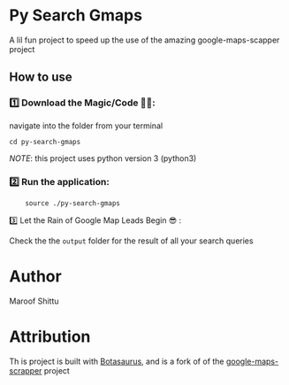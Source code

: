 # Py Search Gmaps

A lil fun project to speed up the use of the amazing google-maps-scapper project 

## How to use

### 1️⃣ Download the Magic/Code 🧙‍♀️:
navigate into the folder from your terminal

```shell
cd py-search-gmaps
```
*NOTE*: this project uses python version 3 (python3)

### 2️⃣ Run the application:
```shell
    source ./py-search-gmaps
```


3️⃣ Let the Rain of Google Map Leads Begin 😎 :

Check the the `output` folder for the result of all your search queries

# Author
Maroof Shittu

# Attribution
Th is project is built with [Botasaurus](https://github.com/omkarcloud/botasaurus), and is a fork of of the  [google-maps-scrapper](https://github.com/omkarcloud/botasaurus) project